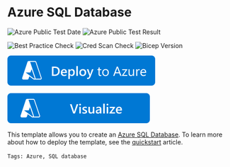 # Azure SQL Database

![Azure Public Test Date](https://azurequickstartsservice.blob.core.windows.net/badges/quickstarts/microsoft.sql/sql-database/PublicLastTestDate.svg)
![Azure Public Test Result](https://azurequickstartsservice.blob.core.windows.net/badges/quickstarts/microsoft.sql/sql-database/PublicDeployment.svg)


![Best Practice Check](https://azurequickstartsservice.blob.core.windows.net/badges/quickstarts/microsoft.sql/sql-database/BestPracticeResult.svg)
![Cred Scan Check](https://azurequickstartsservice.blob.core.windows.net/badges/quickstarts/microsoft.sql/sql-database/CredScanResult.svg)
![Bicep Version](https://azurequickstartsservice.blob.core.windows.net/badges/quickstarts/microsoft.sql/sql-database/BicepVersion.svg)


[![Deploy To Azure](https://raw.githubusercontent.com/Azure/azure-quickstart-templates/master/1-CONTRIBUTION-GUIDE/images/deploytoazure.svg?sanitize=true)](https://portal.azure.com/#create/Microsoft.Template/uri/https%3A%2F%2Fraw.githubusercontent.com%2FAzure%2Fazure-quickstart-templates%2Fmaster%2Fquickstarts%2Fmicrosoft.sql%2Fsql-database%2Fazuredeploy.json)

[![Visualize](https://raw.githubusercontent.com/Azure/azure-quickstart-templates/master/1-CONTRIBUTION-GUIDE/images/visualizebutton.svg?sanitize=true)](http://armviz.io/#/?load=https%3A%2F%2Fraw.githubusercontent.com%2FAzure%2Fazure-quickstart-templates%2Fmaster%2Fquickstarts%2Fmicrosoft.sql%2Fsql-database%2Fazuredeploy.json)

This template allows you to create an [Azure SQL Database](https://docs.microsoft.com/azure/azure-sql/database/sql-database-paas-overview). To learn more about how to deploy the template, see the [quickstart](https://docs.microsoft.com/azure/azure-sql/database/single-database-create-arm-template-quickstart) article.

`Tags: Azure, SQL database`

